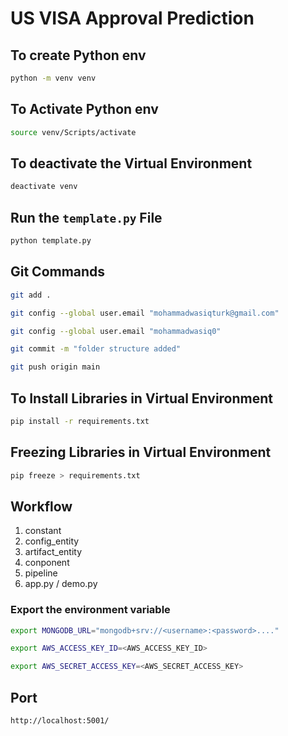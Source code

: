 # US VISA Approval Prediction 

## To create Python env
```bash
python -m venv venv
```

## To Activate Python env
```bash
source venv/Scripts/activate
```
## To deactivate the Virtual Environment

```bash
deactivate venv
```

## Run the `template.py` File
```bash
python template.py
```

## Git Commands
```bash
git add .
```

```bash
git config --global user.email "mohammadwasiqturk@gmail.com"
```

```bash
git config --global user.email "mohammadwasiq0"
```


```bash
git commit -m "folder structure added"
```

```bash
git push origin main
```

## To Install Libraries in Virtual Environment
```bash
pip install -r requirements.txt
```
## Freezing Libraries in Virtual Environment
```bash
pip freeze > requirements.txt
```

## Workflow

1. constant
2. config_entity
3. artifact_entity
4. conponent
5. pipeline
6. app.py / demo.py


### Export the  environment variable
```bash
export MONGODB_URL="mongodb+srv://<username>:<password>...."
```

```bash
export AWS_ACCESS_KEY_ID=<AWS_ACCESS_KEY_ID>
```
```bash
export AWS_SECRET_ACCESS_KEY=<AWS_SECRET_ACCESS_KEY>
```

## Port 
```bash
http://localhost:5001/
```
